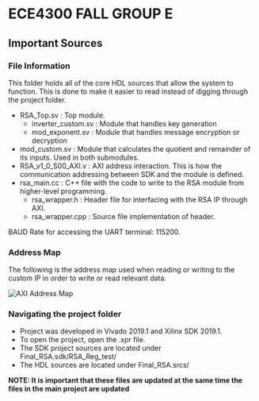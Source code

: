 # ECE4300 FALL GROUP E
## Important Sources

### File Information
This folder holds all of the core HDL sources that allow the system to function. This is done to make it easier to read instead of digging through the project folder.
* RSA_Top.sv : Top module.
  * inverter_custom.sv : Module that handles key generation
  * mod_exponent.sv : Module that handles message encryption or decryption
* mod_custom.sv : Module that calculates the quotient and remainder of its inputs. Used in both submodules.
* RSA_v1_0_S00_AXI.v : AXI address interaction. This is how the communication addressing between SDK and the module is defined. 
* rsa_main.cc : C++ file with the code to write to the RSA module from higher-level programming. 
  * rsa_wrapper.h : Header file for interfacing with the RSA IP through AXI.
  * rsa_wrapper.cpp : Source file implementation of header.

BAUD Rate for accessing the UART terminal: 115200. 
### Address Map
The following is the address map used when reading or writing to the custom IP in order to write or read relevant data.

![AXI Address Map](https://github.com/california-polytechnic-university/ECE4300_FALL_GROUP_E/blob/master/MicroBlaze/Important%20Sources/RSA_AddressMap.jpg)

### Navigating the project folder
* Project was developed in Vivado 2019.1 and Xilinx SDK 2019.1.
* To open the project, open the .xpr file.
* The SDK project sources are located under Final_RSA.sdk/RSA_Reg_test/
* The HDL sources are located under Final_RSA.srcs/

**NOTE: It is important that these files are updated at the same time the files in the main project are updated** 
